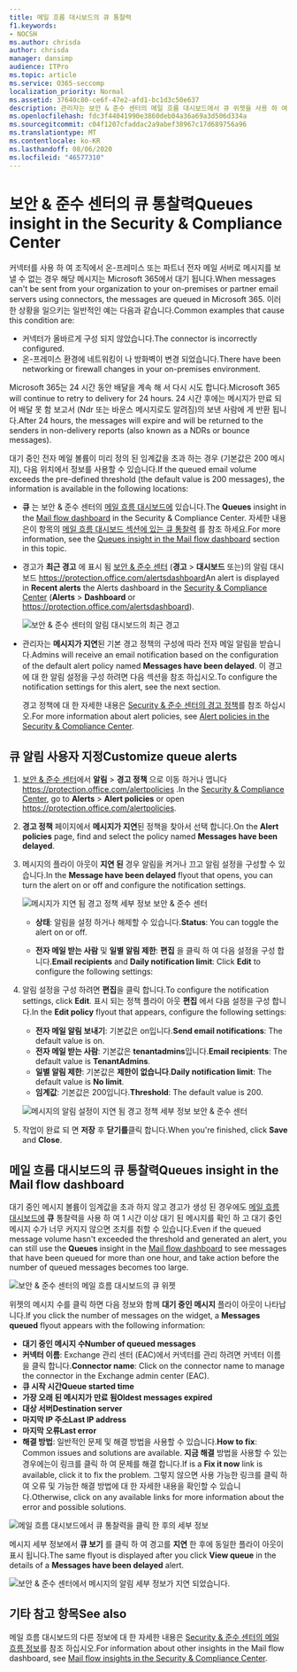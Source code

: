 ```yaml
---
title: 메일 흐름 대시보드의 큐 통찰력
f1.keywords:
- NOCSH
ms.author: chrisda
author: chrisda
manager: dansimp
audience: ITPro
ms.topic: article
ms.service: O365-seccomp
localization_priority: Normal
ms.assetid: 37640c80-ce6f-47e2-afd1-bc1d3c50e637
description: 관리자는 보안 & 준수 센터의 메일 흐름 대시보드에서 큐 위젯을 사용 하 여 아웃 바운드 커넥터를 통해 온-프레미스 또는 파트너 조직으로의 실패 한 메일 흐름을 모니터링 하는 방법에 대해 알아봅니다.
ms.openlocfilehash: fdc3f44041990e3860deb04a36a69a3d506d334a
ms.sourcegitcommit: c04f1207cfaddac2a9abef38967c17d689756a96
ms.translationtype: MT
ms.contentlocale: ko-KR
ms.lasthandoff: 08/06/2020
ms.locfileid: "46577310"
---
```

# <a name="queues-insight-in-the-security--compliance-center"></a><span data-ttu-id="48811-103">보안 & 준수 센터의 큐 통찰력</span><span class="sxs-lookup"><span data-stu-id="48811-103">Queues insight in the Security & Compliance Center</span></span>

<span data-ttu-id="48811-104">커넥터를 사용 하 여 조직에서 온-프레미스 또는 파트너 전자 메일 서버로 메시지를 보낼 수 없는 경우 해당 메시지는 Microsoft 365에서 대기 됩니다.</span><span class="sxs-lookup"><span data-stu-id="48811-104">When messages can't be sent from your organization to your on-premises or partner email servers using connectors, the messages are queued in Microsoft 365.</span></span> <span data-ttu-id="48811-105">이러한 상황을 일으키는 일반적인 예는 다음과 같습니다.</span><span class="sxs-lookup"><span data-stu-id="48811-105">Common examples that cause this condition are:</span></span>

- <span data-ttu-id="48811-106">커넥터가 올바르게 구성 되지 않았습니다.</span><span class="sxs-lookup"><span data-stu-id="48811-106">The connector is incorrectly configured.</span></span>
- <span data-ttu-id="48811-107">온-프레미스 환경에 네트워킹이 나 방화벽이 변경 되었습니다.</span><span class="sxs-lookup"><span data-stu-id="48811-107">There have been networking or firewall changes in your on-premises environment.</span></span>

<span data-ttu-id="48811-108">Microsoft 365는 24 시간 동안 배달을 계속 해 서 다시 시도 합니다.</span><span class="sxs-lookup"><span data-stu-id="48811-108">Microsoft 365 will continue to retry to delivery for 24 hours.</span></span> <span data-ttu-id="48811-109">24 시간 후에는 메시지가 만료 되어 배달 못 함 보고서 (Ndr 또는 바운스 메시지로도 알려짐)의 보낸 사람에 게 반환 됩니다.</span><span class="sxs-lookup"><span data-stu-id="48811-109">After 24 hours, the messages will expire and will be returned to the senders in non-delivery reports (also known as a NDRs or bounce messages).</span></span>

<span data-ttu-id="48811-110">대기 중인 전자 메일 볼륨이 미리 정의 된 임계값을 초과 하는 경우 (기본값은 200 메시지), 다음 위치에서 정보를 사용할 수 있습니다.</span><span class="sxs-lookup"><span data-stu-id="48811-110">If the queued email volume exceeds the pre-defined threshold (the default value is 200 messages), the information is available in the following locations:</span></span>

- <span data-ttu-id="48811-111">**큐** 는 보안 & 준수 센터의 [메일 흐름 대시보드에](mail-flow-insights-v2.md) 있습니다.</span><span class="sxs-lookup"><span data-stu-id="48811-111">The **Queues** insight in the [Mail flow dashboard](mail-flow-insights-v2.md) in the Security & Compliance Center.</span></span> <span data-ttu-id="48811-112">자세한 내용은이 항목의 [메일 흐름 대시보드 섹션에 있는 큐 통찰력](#queues-insight-in-the-mail-flow-dashboard) 를 참조 하세요.</span><span class="sxs-lookup"><span data-stu-id="48811-112">For more information, see the [Queues insight in the Mail flow dashboard](#queues-insight-in-the-mail-flow-dashboard) section in this topic.</span></span>
  
- <span data-ttu-id="48811-113">경고가 **최근 경고** 에 표시 됨 [보안 & 준수 센터](https://protection.office.com) (**경고** \> **대시보드** 또는)의 알림 대시보드 <https://protection.office.com/alertsdashboard></span><span class="sxs-lookup"><span data-stu-id="48811-113">An alert is displayed in **Recent alerts** the Alerts dashboard in the [Security & Compliance Center](https://protection.office.com) (**Alerts** \> **Dashboard** or <https://protection.office.com/alertsdashboard>).</span></span>

  ![보안 & 준수 센터의 알림 대시보드의 최근 경고](../../media/mfi-queued-messages-alert.png)

- <span data-ttu-id="48811-115">관리자는 **메시지가 지연**된 기본 경고 정책의 구성에 따라 전자 메일 알림을 받습니다.</span><span class="sxs-lookup"><span data-stu-id="48811-115">Admins will receive an email notification based on the configuration of the default alert policy named **Messages have been delayed**.</span></span> <span data-ttu-id="48811-116">이 경고에 대 한 알림 설정을 구성 하려면 다음 섹션을 참조 하십시오.</span><span class="sxs-lookup"><span data-stu-id="48811-116">To configure the notification settings for this alert, see the next section.</span></span>

  <span data-ttu-id="48811-117">경고 정책에 대 한 자세한 내용은 [Security & 준수 센터의 경고 정책](../../compliance/alert-policies.md)를 참조 하십시오.</span><span class="sxs-lookup"><span data-stu-id="48811-117">For more information about alert policies, see [Alert policies in the Security & Compliance Center](../../compliance/alert-policies.md).</span></span>

## <a name="customize-queue-alerts"></a><span data-ttu-id="48811-118">큐 알림 사용자 지정</span><span class="sxs-lookup"><span data-stu-id="48811-118">Customize queue alerts</span></span>

1. <span data-ttu-id="48811-119">[보안 & 준수 센터](https://protection.office.com)에서 **알림** \> **경고 정책** 으로 이동 하거나 엽니다 <https://protection.office.com/alertpolicies> .</span><span class="sxs-lookup"><span data-stu-id="48811-119">In the [Security & Compliance Center](https://protection.office.com), go to **Alerts** \> **Alert policies** or open <https://protection.office.com/alertpolicies>.</span></span>

2. <span data-ttu-id="48811-120">**경고 정책** 페이지에서 **메시지가 지연**된 정책을 찾아서 선택 합니다.</span><span class="sxs-lookup"><span data-stu-id="48811-120">On the **Alert policies** page, find and select the policy named **Messages have been delayed**.</span></span>

3. <span data-ttu-id="48811-121">메시지의 플라이 아웃이 **지연 된** 경우 알림을 켜거나 끄고 알림 설정을 구성할 수 있습니다.</span><span class="sxs-lookup"><span data-stu-id="48811-121">In the **Message have been delayed** flyout that opens, you can turn the alert on or off and configure the notification settings.</span></span>

   ![메시지가 지연 됨 경고 정책 세부 정보 보안 & 준수 센터](../../media/mfi-queued-messages-alert-policy.png)

   - <span data-ttu-id="48811-123">**상태**: 알림을 설정 하거나 해제할 수 있습니다.</span><span class="sxs-lookup"><span data-stu-id="48811-123">**Status**: You can toggle the alert on or off.</span></span>

   - <span data-ttu-id="48811-124">**전자 메일 받는 사람** 및 **일별 알림 제한**: **편집** 을 클릭 하 여 다음 설정을 구성 합니다.</span><span class="sxs-lookup"><span data-stu-id="48811-124">**Email recipients** and **Daily notification limit**: Click **Edit** to configure the following settings:</span></span>

4. <span data-ttu-id="48811-125">알림 설정을 구성 하려면 **편집**을 클릭 합니다.</span><span class="sxs-lookup"><span data-stu-id="48811-125">To configure the notification settings, click **Edit**.</span></span> <span data-ttu-id="48811-126">표시 되는 정책 플라이 아웃 **편집** 에서 다음 설정을 구성 합니다.</span><span class="sxs-lookup"><span data-stu-id="48811-126">In the **Edit policy** flyout that appears, configure the following settings:</span></span>

   - <span data-ttu-id="48811-127">**전자 메일 알림 보내기**: 기본값은 on입니다.</span><span class="sxs-lookup"><span data-stu-id="48811-127">**Send email notifications**: The default value is on.</span></span>
   - <span data-ttu-id="48811-128">**전자 메일 받는 사람**: 기본값은 **tenantadmins**입니다.</span><span class="sxs-lookup"><span data-stu-id="48811-128">**Email recipients**: The default value is **TenantAdmins**.</span></span>
   - <span data-ttu-id="48811-129">**일별 알림 제한**: 기본값은 **제한이 없습니다**.</span><span class="sxs-lookup"><span data-stu-id="48811-129">**Daily notification limit**: The default value is **No limit**.</span></span>
   - <span data-ttu-id="48811-130">**임계값**: 기본값은 200입니다.</span><span class="sxs-lookup"><span data-stu-id="48811-130">**Threshold**: The default value is 200.</span></span>

   ![메시지의 알림 설정이 지연 됨 경고 정책 세부 정보 보안 & 준수 센터](../../media/mfi-queued-messages-alert-policy-notification-settings.png)

5. <span data-ttu-id="48811-132">작업이 완료 되 면 **저장** 후 **닫기를**클릭 합니다.</span><span class="sxs-lookup"><span data-stu-id="48811-132">When you're finished, click **Save** and **Close**.</span></span>

## <a name="queues-insight-in-the-mail-flow-dashboard"></a><span data-ttu-id="48811-133">메일 흐름 대시보드의 큐 통찰력</span><span class="sxs-lookup"><span data-stu-id="48811-133">Queues insight in the Mail flow dashboard</span></span>

<span data-ttu-id="48811-134">대기 중인 메시지 볼륨이 임계값을 초과 하지 않고 경고가 생성 된 경우에도 [메일 흐름 대시보드에](mail-flow-insights-v2.md) **큐** 통찰력을 사용 하 여 1 시간 이상 대기 된 메시지를 확인 하 고 대기 중인 메시지 수가 너무 커지지 않으면 조치를 취할 수 있습니다.</span><span class="sxs-lookup"><span data-stu-id="48811-134">Even if the queued message volume hasn't exceeded the threshold and generated an alert, you can still use the **Queues** insight in the [Mail flow dashboard](mail-flow-insights-v2.md) to see messages that have been queued for more than one hour, and take action before the number of queued messages becomes too large.</span></span>

![보안 & 준수 센터의 메일 흐름 대시보드의 큐 위젯](../../media/mfi-queues-widget.png)

<span data-ttu-id="48811-136">위젯의 메시지 수를 클릭 하면 다음 정보와 함께 **대기 중인 메시지** 플라이 아웃이 나타납니다.</span><span class="sxs-lookup"><span data-stu-id="48811-136">If you click the number of messages on the widget, a **Messages queued** flyout appears with the following information:</span></span>

- <span data-ttu-id="48811-137">**대기 중인 메시지 수**</span><span class="sxs-lookup"><span data-stu-id="48811-137">**Number of queued messages**</span></span>
- <span data-ttu-id="48811-138">**커넥터 이름**: Exchange 관리 센터 (EAC)에서 커넥터를 관리 하려면 커넥터 이름을 클릭 합니다.</span><span class="sxs-lookup"><span data-stu-id="48811-138">**Connector name**: Click on the connector name to manage the connector in the Exchange admin center (EAC).</span></span>
- <span data-ttu-id="48811-139">**큐 시작 시간**</span><span class="sxs-lookup"><span data-stu-id="48811-139">**Queue started time**</span></span>
- <span data-ttu-id="48811-140">**가장 오래 된 메시지가 만료 됨**</span><span class="sxs-lookup"><span data-stu-id="48811-140">**Oldest messages expired**</span></span>
- <span data-ttu-id="48811-141">**대상 서버**</span><span class="sxs-lookup"><span data-stu-id="48811-141">**Destination server**</span></span>
- <span data-ttu-id="48811-142">**마지막 IP 주소**</span><span class="sxs-lookup"><span data-stu-id="48811-142">**Last IP address**</span></span>
- <span data-ttu-id="48811-143">**마지막 오류**</span><span class="sxs-lookup"><span data-stu-id="48811-143">**Last error**</span></span>
- <span data-ttu-id="48811-144">**해결 방법**: 일반적인 문제 및 해결 방법을 사용할 수 있습니다.</span><span class="sxs-lookup"><span data-stu-id="48811-144">**How to fix**: Common issues and solutions are available.</span></span> <span data-ttu-id="48811-145">**지금 해결** 방법을 사용할 수 있는 경우에는이 링크를 클릭 하 여 문제를 해결 합니다.</span><span class="sxs-lookup"><span data-stu-id="48811-145">If is a **Fix it now** link is available, click it to fix the problem.</span></span> <span data-ttu-id="48811-146">그렇지 않으면 사용 가능한 링크를 클릭 하 여 오류 및 가능한 해결 방법에 대 한 자세한 내용을 확인할 수 있습니다.</span><span class="sxs-lookup"><span data-stu-id="48811-146">Otherwise, click on any available links for more information about the error and possible solutions.</span></span>

![메일 흐름 대시보드에서 큐 통찰력을 클릭 한 후의 세부 정보](../../media/mfi-queues-details.png)

<span data-ttu-id="48811-148">메시지 세부 정보에서 **큐 보기** 를 클릭 하 여 경고를 **지연** 한 후에 동일한 플라이 아웃이 표시 됩니다.</span><span class="sxs-lookup"><span data-stu-id="48811-148">The same flyout is displayed after you click **View queue** in the details of a **Messages have been delayed** alert.</span></span>

![보안 & 준수 센터에서 메시지의 알림 세부 정보가 지연 되었습니다.](../../media/mfi-queued-messages-alert-details.png)

## <a name="see-also"></a><span data-ttu-id="48811-150">기타 참고 항목</span><span class="sxs-lookup"><span data-stu-id="48811-150">See also</span></span>

<span data-ttu-id="48811-151">메일 흐름 대시보드의 다른 정보에 대 한 자세한 내용은 [Security & 준수 센터의 메일 흐름 정보](mail-flow-insights-v2.md)를 참조 하십시오.</span><span class="sxs-lookup"><span data-stu-id="48811-151">For information about other insights in the Mail flow dashboard, see [Mail flow insights in the Security & Compliance Center](mail-flow-insights-v2.md).</span></span>
